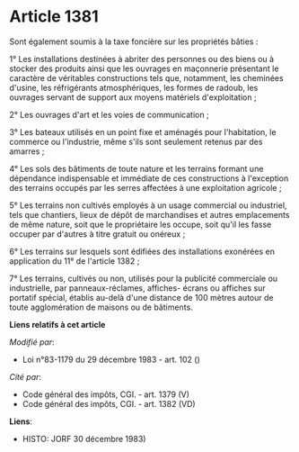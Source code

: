 # Article 1381

Sont également soumis à la taxe foncière sur les propriétés bâties : 

1° Les installations destinées à abriter des personnes ou des biens ou à stocker des produits ainsi que les ouvrages en
maçonnerie présentant le caractère de véritables constructions tels que, notamment, les cheminées d'usine, les réfrigérants
atmosphériques, les formes de radoub, les ouvrages servant de support aux moyens matériels d'exploitation ; 

2° Les ouvrages d'art et les voies de communication ; 

3° Les bateaux utilisés en un point fixe et aménagés pour l'habitation, le commerce ou l'industrie, même s'ils sont seulement
retenus par des amarres ; 

4° Les sols des bâtiments de toute nature et les terrains formant une dépendance indispensable et immédiate de ces
constructions à l'exception des terrains occupés par les serres affectées à une exploitation agricole ; 

5° Les terrains non cultivés employés à un usage commercial ou industriel, tels que chantiers, lieux de dépôt de marchandises
et autres emplacements de même nature, soit que le propriétaire les occupe, soit qu'il les fasse occuper par d'autres à titre
gratuit ou onéreux ; 

6° Les terrains sur lesquels sont édifiées des installations exonérées en application du 11° de l'article 1382 ; 

7° Les terrains, cultivés ou non, utilisés pour la publicité commerciale ou industrielle, par panneaux-réclames, affiches-
écrans ou affiches sur portatif spécial, établis au-delà d'une distance de 100 mètres autour de toute agglomération de
maisons ou de bâtiments.

**Liens relatifs à cet article**

_Modifié par_:

  - Loi n°83-1179 du 29 décembre 1983 - art. 102 ()

_Cité par_:

  - Code général des impôts, CGI. - art. 1379 (V)
  - Code général des impôts, CGI. - art. 1382 (VD)

**Liens**:

  - HISTO: JORF 30 décembre 1983)
